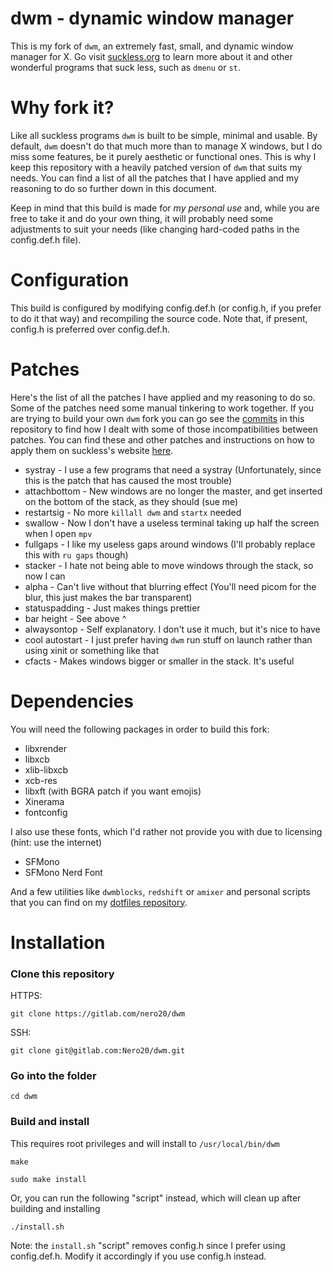# dwm - dynamic window manager
This is my fork of `dwm`, an extremely fast, small, and dynamic window manager for X. Go visit [suckless.org](https://suckless.org) to learn more about it and other wonderful programs that suck less, such as `dmenu` or `st`.

# Why fork it?
Like all suckless programs `dwm` is built to be simple, minimal and usable. By default, `dwm` doesn't do that much more than to manage X windows, but I do miss some features, be it purely aesthetic or functional ones. This is why I keep this repository with a heavily patched version of `dwm` that suits my needs. You can find a list of all the patches that I have applied and my reasoning to do so further down in this document.

Keep in mind that this build is made for *my personal use* and, while you are free to take it and do your own thing, it will probably need some adjustments to suit your needs (like changing hard-coded paths in the config.def.h file).

# Configuration
This build is configured by modifying config.def.h (or config.h, if you prefer to do it that way) and recompiling the source code. Note that, if present, config.h is preferred over config.def.h.

# Patches
Here's the list of all the patches I have applied and my reasoning to do so.
Some of the patches need some manual tinkering to work together. If you are trying to build your own `dwm` fork you can go see the [commits](https://gitlab.com/Nero20/dwm/-/commits/master) in this repository to find how I dealt with some of those incompatibilities between patches.
You can find these and other patches and instructions on how to apply them on suckless's website [here](https://dwm.suckless.org/patches/).

+ systray        - I use a few programs that need a systray (Unfortunately, since this is the patch that has caused the most trouble)
+ attachbottom   - New windows are no longer the master, and get inserted on the bottom of the stack, as they should (sue me)
+ restartsig     - No more `killall dwm` and `startx` needed
+ swallow        - Now I don't have a useless terminal taking up half the screen when I open `mpv`
+ fullgaps       - I like my useless gaps around windows (I'll probably replace this with `ru gaps` though)
+ stacker        - I hate not being able to move windows through the stack, so now I can
+ alpha          - Can't live without that blurring effect (You'll need picom for the blur, this just makes the bar transparent)
+ statuspadding  - Just makes things prettier
+ bar height     - See above ^
+ alwaysontop    - Self explanatory. I don't use it much, but it's nice to have
+ cool autostart - I just prefer having `dwm` run stuff on launch rather than using xinit or something like that
+ cfacts         - Makes windows bigger or smaller in the stack. It's useful

# Dependencies
You will need the following packages in order to build this fork:

+ libxrender
+ libxcb
+ xlib-libxcb
+ xcb-res
+ libxft (with BGRA patch if you want emojis)
+ Xinerama
+ fontconfig

I also use these fonts, which I'd rather not provide you with due to licensing (hint: use the internet)

+ SFMono
+ SFMono Nerd Font

And a few utilities like `dwmblocks`, `redshift` or `amixer` and personal scripts that you can find on my [dotfiles repository](https://gitlab.com/Nero20/dotfiles-linux).

# Installation
### Clone this repository
HTTPS:

`git clone https://gitlab.com/nero20/dwm`

SSH:

`git clone git@gitlab.com:Nero20/dwm.git`

### Go into the folder
`cd dwm`

### Build and install
This requires root privileges and will install to `/usr/local/bin/dwm`

`make`

`sudo make install`

Or, you can run the following "script" instead, which will clean up after building and installing

`./install.sh`

Note: the `install.sh` "script" removes config.h since I prefer using config.def.h. Modify it accordingly if you use config.h instead.
